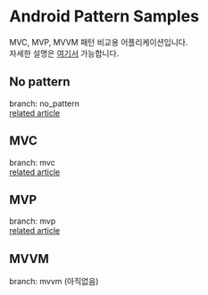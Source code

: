 # Android Pattern Samples


MVC, MVP, MVVM 패턴 비교용 어플리케이션입니다.   
자세한 설명은 [여기서](https://realapril.tistory.com/56) 가능합니다.   

## No pattern
branch: no_pattern  
[related article](https://realapril.tistory.com/57)

## MVC
branch: mvc   
[related article](https://realapril.tistory.com/58)

## MVP
branch: mvp  
[related article](https://github.com/realapril/AndroidPattern/tree/mvp)

## MVVM
branch: mvvm (아직없음)
